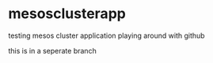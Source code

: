 # mesosclusterapp
testing mesos cluster application
playing around with github

this is in a seperate branch
